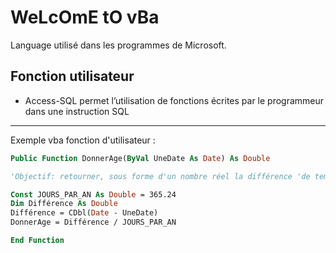 # WeLcOmE tO vBa

Language utilisé dans les programmes de Microsoft. 

## Fonction utilisateur
-	Access-SQL permet l’utilisation de fonctions écrites par le programmeur dans une instruction SQL
---
Exemple vba fonction d'utilisateur :
```vb
Public Function DonnerAge(ByVal UneDate As Date) As Double

'Objectif: retourner, sous forme d'un nombre réel la différence 'de temps entre aujourd'hui et UneDate en nombre d'années.

Const JOURS_PAR_AN As Double = 365.24
Dim Différence As Double
Différence = CDbl(Date - UneDate)
DonnerAge = Différence / JOURS_PAR_AN

End Function
```